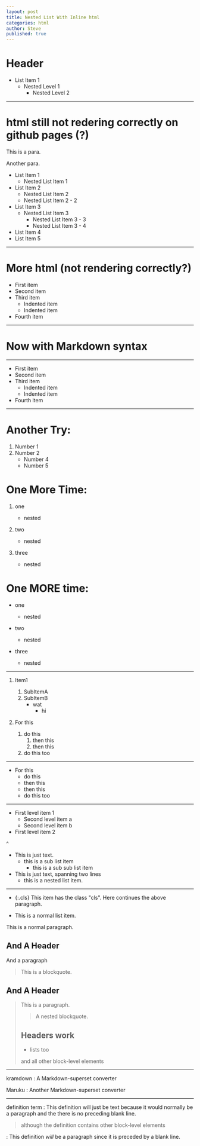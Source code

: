 ```yaml
---
layout: post
title: Nested List With Inline html
categories: html
author: Steve
published: true
---
```

# Header
* List Item 1 
    * Nested Level 1 
        * Nested Level 2

---

# html still not redering correctly on github pages (?) 

<p>This is a para.</p>
<div>
  <p>Another para.</p>
</div>

<div>
<ul>
<li>List Item 1
<ul>
<li>Nested List Item 1&nbsp;</li>
</ul>
</li>
<li>List Item 2
<ul>
<li>Nested List Item 2</li>
<li>Nested List Item 2 - 2</li>
</ul>
</li>
<li>List Item 3
<ul>
<li>Nested List Item 3
<ul>
<li>Nested List Item 3 - 3</li>
<li>Nested List Item 3 - 4</li>
</ul>
</li>
</ul>
</li>
<li>List Item 4</li>
<li>List Item 5</li>
</ul>
</div>

---

# More html (not rendering correctly?) 
<ul>
<li>First item</li>
<li>Second item</li>
<li>Third item
<ul>
<li>Indented item</li>
<li>Indented item</li>
</ul>
</li>
<li>Fourth item</li>
</ul>

---

# Now with Markdown syntax 

---

- First item
- Second item
- Third item
    - Indented item
    - Indented item
- Fourth item

---
# Another Try: 

1. Number 1
2. Number 2
    * Number 4
    * Number 5
    
# One More Time: 

1. one
   * nested

2. two
   * nested

3. three
   * nested
   
   
# One MORE time: 

- one
    - nested

- two
    - nested

- three
    - nested
 
 ---
    
1. Item1
   1. SubItemA
   2. SubItemB
      - wat
        - hi

1. For this
   1. do this
      1. then this
      2. then this
   2. do this too

---


- For this
    - do this
    - then this
    - then this
    - do this too
    
    
 ---
 
* First level item 1
    - Second level item a
    - Second level item b
* First level item 2

^


*   This is just text.
    * this is a sub list item
      * this is a sub sub list item
* This is just text,
    spanning two lines
  * this is a nested list item.
  
---

* {:.cls} This item has the class "cls".
  Here continues the above paragraph.

* This is a normal list item.

This is a normal
paragraph.

And A Header
------------
And a paragraph

> This is a blockquote.

And A Header
------------


> This is a paragraph.
>
> > A nested blockquote.
>
> ## Headers work
>
> * lists too
>
> and all other block-level elements


---

kramdown
: A Markdown-superset converter

Maruku
:     Another Markdown-superset converter

---

definition term
: This definition will just be text because it would normally be a
  paragraph and the there is no preceding blank line.

  > although the definition contains other block-level elements

: This definition *will* be a paragraph since it is preceded by a
  blank line.
